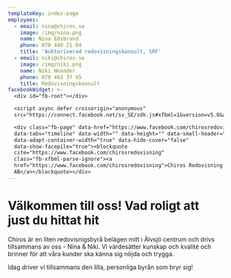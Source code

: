 ```yaml
---
templateKey: index-page
employees:
  - email: nina@chiros.se
    image: /img/nina.png
    name: Nina Edsbrand
    phone: 070 440 21 84
    title: 'Auktoriserad redovisningskonsult, SRF'
  - email: niki@chiros.se
    image: /img/niki.png
    name: Niki Neander
    phone: 070 483 37 95
    title: Redovisningskonsult
facebookWidget: >-
  <div id="fb-root"></div>

  <script async defer crossorigin="anonymous"
  src="https://connect.facebook.net/sv_SE/sdk.js#xfbml=1&version=v5.0&appId=623511758418025&autoLogAppEvents=1"></script>

  <div class="fb-page" data-href="https://www.facebook.com/chirosredovisning"
  data-tabs="timeline" data-width="" data-height="" data-small-header="true"
  data-adapt-container-width="true" data-hide-cover="false"
  data-show-facepile="true"><blockquote
  cite="https://www.facebook.com/chirosredovisning"
  class="fb-xfbml-parse-ignore"><a
  href="https://www.facebook.com/chirosredovisning">Chiros Redovisning
  AB</a></blockquote></div>
---
```

# Välkommen till oss! Vad roligt att just du hittat hit


Chiros är en liten redovisnigsbyrå belägen mitt i Älvsjö centrum och drivs
tillsammans av oss - Nina & Niki. Vi värdesätter kunskap och kvalité och
brinner för att våra kunder ska känna sig nöjda och trygga.


Idag driver vi tillsammans den lilla, personliga byrån som bryr sig!
